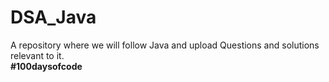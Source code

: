 # DSA_Java
A repository where we will follow Java and upload Questions and solutions relevant to it.<br>
**#100daysofcode**

